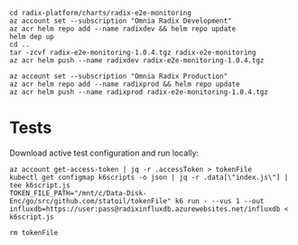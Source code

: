 

```
cd radix-platform/charts/radix-e2e-monitoring
az account set --subscription "Omnia Radix Development"
az acr helm repo add --name radixdev && helm repo update
helm dep up
cd ..
tar -zcvf radix-e2e-monitoring-1.0.4.tgz radix-e2e-monitoring
az acr helm push --name radixdev radix-e2e-monitoring-1.0.4.tgz

az account set --subscription "Omnia Radix Production"
az acr helm repo add --name radixprod && helm repo update
az acr helm push --name radixprod radix-e2e-monitoring-1.0.4.tgz
```


# Tests

Download active test configuration and run locally:

    az account get-access-token | jq -r .accessToken > tokenFile
    kubectl get configmap k6scripts -o json | jq -r .data[\"index.js\"] | tee k6script.js
    TOKEN_FILE_PATH="/mnt/c/Data-Disk-Enc/go/src/github.com/statoil/tokenFile" k6 run - --vus 1 --out influxdb=https://user:pass@radixinfluxdb.azurewebsites.net/influxdb < k6script.js

    rm tokenFile